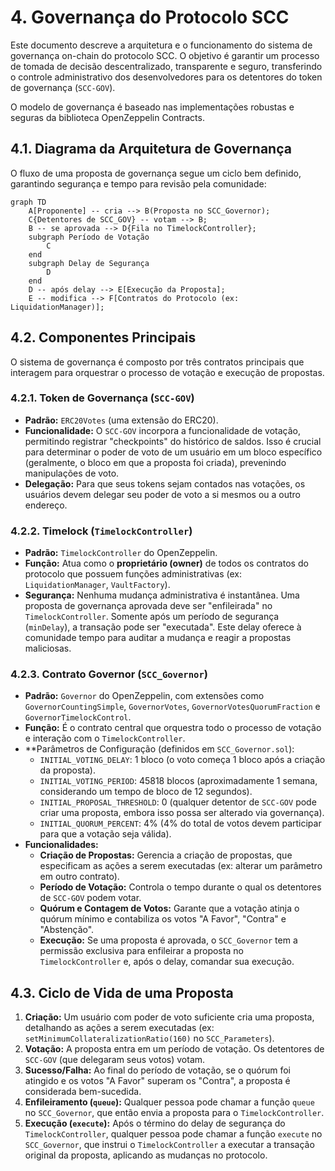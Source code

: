 # 4. Governança do Protocolo SCC

Este documento descreve a arquitetura e o funcionamento do sistema de governança on-chain do protocolo SCC. O objetivo é garantir um processo de tomada de decisão descentralizado, transparente e seguro, transferindo o controle administrativo dos desenvolvedores para os detentores do token de governança (`SCC-GOV`).

O modelo de governança é baseado nas implementações robustas e seguras da biblioteca OpenZeppelin Contracts.

## 4.1. Diagrama da Arquitetura de Governança

O fluxo de uma proposta de governança segue um ciclo bem definido, garantindo segurança e tempo para revisão pela comunidade:

```mermaid
graph TD
    A[Proponente] -- cria --> B(Proposta no SCC_Governor);
    C{Detentores de SCC_GOV} -- votam --> B;
    B -- se aprovada --> D{Fila no TimelockController};
    subgraph Período de Votação
        C
    end
    subgraph Delay de Segurança
        D
    end
    D -- após delay --> E[Execução da Proposta];
    E -- modifica --> F[Contratos do Protocolo (ex: LiquidationManager)];
```

## 4.2. Componentes Principais

O sistema de governança é composto por três contratos principais que interagem para orquestrar o processo de votação e execução de propostas.

### 4.2.1. Token de Governança (`SCC-GOV`)

*   **Padrão:** `ERC20Votes` (uma extensão do ERC20).
*   **Funcionalidade:** O `SCC-GOV` incorpora a funcionalidade de votação, permitindo registrar "checkpoints" do histórico de saldos. Isso é crucial para determinar o poder de voto de um usuário em um bloco específico (geralmente, o bloco em que a proposta foi criada), prevenindo manipulações de voto.
*   **Delegação:** Para que seus tokens sejam contados nas votações, os usuários devem delegar seu poder de voto a si mesmos ou a outro endereço.

### 4.2.2. Timelock (`TimelockController`)

*   **Padrão:** `TimelockController` do OpenZeppelin.
*   **Função:** Atua como o **proprietário (owner)** de todos os contratos do protocolo que possuem funções administrativas (ex: `LiquidationManager`, `VaultFactory`).
*   **Segurança:** Nenhuma mudança administrativa é instantânea. Uma proposta de governança aprovada deve ser "enfileirada" no `TimelockController`. Somente após um período de segurança (`minDelay`), a transação pode ser "executada". Este delay oferece à comunidade tempo para auditar a mudança e reagir a propostas maliciosas.

### 4.2.3. Contrato Governor (`SCC_Governor`)

*   **Padrão:** `Governor` do OpenZeppelin, com extensões como `GovernorCountingSimple`, `GovernorVotes`, `GovernorVotesQuorumFraction` e `GovernorTimelockControl`.
*   **Função:** É o contrato central que orquestra todo o processo de votação e interação com o `TimelockController`.
*   **Parâmetros de Configuração (definidos em `SCC_Governor.sol`):
    *   `INITIAL_VOTING_DELAY`: 1 bloco (o voto começa 1 bloco após a criação da proposta).
    *   `INITIAL_VOTING_PERIOD`: 45818 blocos (aproximadamente 1 semana, considerando um tempo de bloco de 12 segundos).
    *   `INITIAL_PROPOSAL_THRESHOLD`: 0 (qualquer detentor de `SCC-GOV` pode criar uma proposta, embora isso possa ser alterado via governança).
    *   `INITIAL_QUORUM_PERCENT`: 4% (4% do total de votos devem participar para que a votação seja válida).
*   **Funcionalidades:**
    *   **Criação de Propostas:** Gerencia a criação de propostas, que especificam as ações a serem executadas (ex: alterar um parâmetro em outro contrato).
    *   **Período de Votação:** Controla o tempo durante o qual os detentores de `SCC-GOV` podem votar.
    *   **Quórum e Contagem de Votos:** Garante que a votação atinja o quórum mínimo e contabiliza os votos "A Favor", "Contra" e "Abstenção".
    *   **Execução:** Se uma proposta é aprovada, o `SCC_Governor` tem a permissão exclusiva para enfileirar a proposta no `TimelockController` e, após o delay, comandar sua execução.

## 4.3. Ciclo de Vida de uma Proposta

1.  **Criação:** Um usuário com poder de voto suficiente cria uma proposta, detalhando as ações a serem executadas (ex: `setMinimumCollateralizationRatio(160)` no `SCC_Parameters`).
2.  **Votação:** A proposta entra em um período de votação. Os detentores de `SCC-GOV` (que delegaram seus votos) votam.
3.  **Sucesso/Falha:** Ao final do período de votação, se o quórum foi atingido e os votos "A Favor" superam os "Contra", a proposta é considerada bem-sucedida.
4.  **Enfileiramento (`queue`):** Qualquer pessoa pode chamar a função `queue` no `SCC_Governor`, que então envia a proposta para o `TimelockController`.
5.  **Execução (`execute`):** Após o término do delay de segurança do `TimelockController`, qualquer pessoa pode chamar a função `execute` no `SCC_Governor`, que instrui o `TimelockController` a executar a transação original da proposta, aplicando as mudanças no protocolo.
